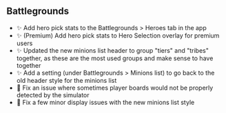 ## Battlegrounds

-   ✨ Add hero pick stats to the Battlegrounds > Heroes tab in the app
-   ✨ (Premium) Add hero pick stats to Hero Selection overlay for premium users
-   ✨ Updated the new minions list header to group "tiers" and "tribes" together, as these are the most used groups and make sense to have together
-   ✨ Add a setting (under Battlegrounds > Minions list) to go back to the old header style for the minions list
-   🐞 Fix an issue where sometimes player boards would not be properly detected by the simulator
-   🐞 Fix a few minor display issues with the new minions list style
